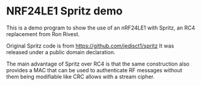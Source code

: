 NRF24LE1 Spritz demo
==================

This is a demo program to show the use of an nRF24LE1 with Spritz, an RC4 replacement from Ron Rivest.

Original Spritz code is from https://github.com/jedisct1/spritz
It was released under a public domain declaration.

The main advantage of Spritz over RC4 is that the same construction also
provides a MAC that can be used to authenticate RF messages without them being
modifiable like CRC allows with a stream cipher.
